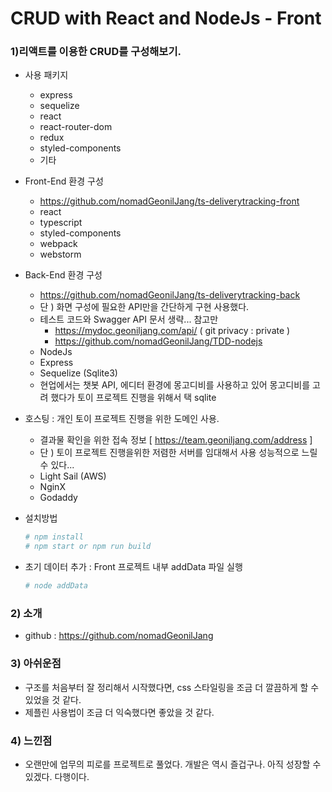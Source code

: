 # CRUD with React and NodeJs - Front

### 1)리액트를 이용한 CRUD를 구성해보기.

- 사용 패키지

  - express
  - sequelize
  - react
  - react-router-dom
  - redux
  - styled-components
  - 기타

- Front-End 환경 구성
  - https://github.com/nomadGeonilJang/ts-deliverytracking-front
  - react
  - typescript
  - styled-components
  - webpack
  - webstorm
- Back-End 환경 구성
  - https://github.com/nomadGeonilJang/ts-deliverytracking-back
  - 단 ) 화면 구성에 필요한 API만을 간단하게 구현 사용했다.
  - 테스트 코드와 Swagger API 문서 생략... 참고만
    - https://mydoc.geoniljang.com/api/ ( git privacy : private )
    - https://github.com/nomadGeonilJang/TDD-nodejs
  - NodeJs
  - Express
  - Sequelize (Sqlite3)
  - 현업에서는 챗봇 API, 에디터 환경에 몽고디비를 사용하고 있어 몽고디비를 고려 했다가 토이 프로젝트 진행을 위해서 택 sqlite
- 호스팅 : 개인 토이 프로젝트 진행을 위한 도메인 사용.
  - 결과물 확인을 위한 접속 정보 [ https://team.geoniljang.com/address ]
  - 단 ) 토이 프로젝트 진행을위한 저렴한 서버를 임대해서 사용 성능적으로 느릴 수 있다...
  - Light Sail (AWS)
  - NginX
  - Godaddy
- 설치방법
  ```bash
  # npm install
  # npm start or npm run build
  ```
 - 초기 데이터 추가 : Front 프로젝트 내부 addData 파일 실행
   ```bash
   # node addData
   ```

### 2) 소개

- github : https://github.com/nomadGeonilJang

### 3) 아쉬운점

- 구조를 처음부터 잘 정리해서 시작했다면, css 스타일링을 조금 더 깔끔하게 할 수 있었을 것 같다.
- 제플린 사용법이 조금 더 익숙했다면 좋았을 것 같다.

### 4) 느낀점

- 오랜만에 업무의 피로를 프로젝트로 풀었다. 개발은 역시 즐겁구나. 아직 성장할 수 있겠다. 다행이다.
